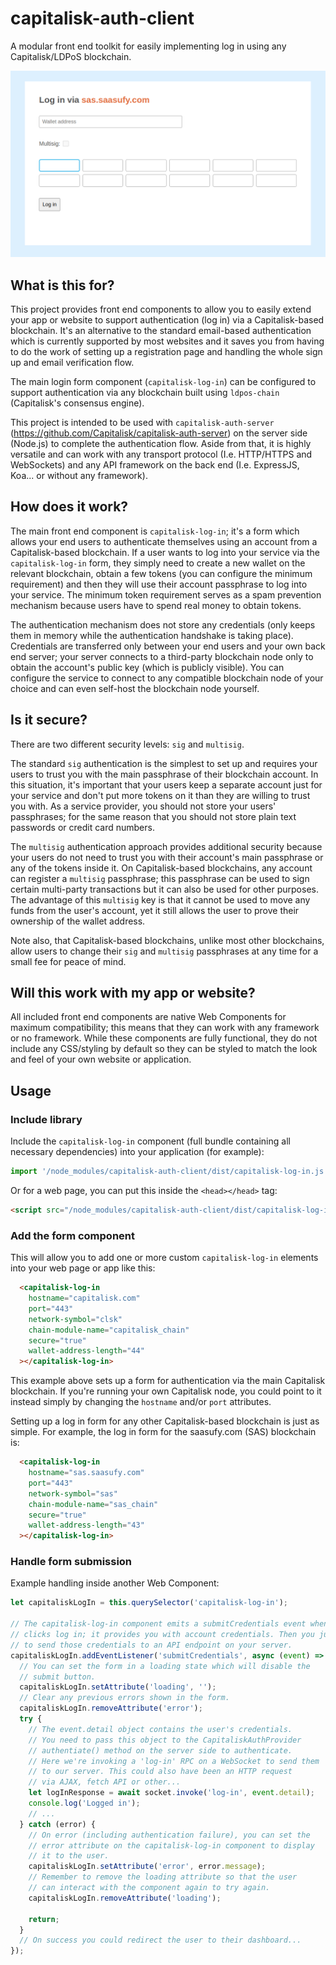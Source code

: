 # capitalisk-auth-client
A modular front end toolkit for easily implementing log in using any Capitalisk/LDPoS blockchain.

![Capitalisk log in form](./images/sample-form-screenshot.png)

## What is this for?

This project provides front end components to allow you to easily extend your app or website to support authentication (log in) via a Capitalisk-based blockchain.
It's an alternative to the standard email-based authentication which is currently supported by most websites and it saves you from having to do the work of setting up a registration page and handling the whole sign up and email verification flow.

The main login form component (`capitalisk-log-in`) can be configured to support authentication via any blockchain built using `ldpos-chain` (Capitalisk's consensus engine).

This project is intended to be used with `capitalisk-auth-server` (https://github.com/Capitalisk/capitalisk-auth-server) on the server side (Node.js) to complete the authentication flow. Aside from that, it is highly versatile and can work with any transport protocol (I.e. HTTP/HTTPS and WebSockets) and any API framework on the back end (I.e. ExpressJS, Koa... or without any framework).

## How does it work?

The main front end component is `capitalisk-log-in`; it's a form which allows your end users to authenticate themselves using an account from a Capitalisk-based blockchain.
If a user wants to log into your service via the `capitalisk-log-in` form, they simply need to create a new wallet on the relevant blockchain, obtain a few tokens (you can configure the minimum requirement) and then they will use their account passphrase to log into your service. The minimum token requirement serves as a spam prevention mechanism because users have to spend real money to obtain tokens.

The authentication mechanism does not store any credentials (only keeps them in memory while the authentication handshake is taking place).
Credentials are transferred only between your end users and your own back end server; your server connects to a third-party blockchain node only to obtain the account's public key (which is publicly visible). You can configure the service to connect to any compatible blockchain node of your choice and can even self-host the blockchain node yourself.

## Is it secure?

There are two different security levels: `sig` and `multisig`.

The standard `sig` authentication is the simplest to set up and requires your users to trust you with the main passphrase of their blockchain account.
In this situation, it's important that your users keep a separate account just for your service and don't put more tokens on it than they are willing to trust you with.
As a service provider, you should not store your users' passphrases; for the same reason that you should not store plain text passwords or credit card numbers.

The `multisig` authentication approach provides additional security because your users do not need to trust you with their account's main passphrase or any of the tokens inside it.
On Capitalisk-based blockchains, any account can register a `multisig` passphrase; this passphrase can be used to sign certain multi-party transactions but it can also be used for other purposes. The advantage of this `multisig` key is that it cannot be used to move any funds from the user's account, yet it still allows the user to prove their ownership of the wallet address.

Note also, that Capitalisk-based blockchains, unlike most other blockchains, allow users to change their `sig` and `multisig` passphrases at any time for a small fee for peace of mind.

## Will this work with my app or website?

All included front end components are native Web Components for maximum compatibility; this means that they can work with any framework or no framework.
While these components are fully functional, they do not include any CSS/styling by default so they can be styled to match the look and feel of your own website or application.

## Usage

### Include library

Include the `capitalisk-log-in` component (full bundle containing all necessary dependencies) into your application (for example):

```js
import '/node_modules/capitalisk-auth-client/dist/capitalisk-log-in.js';
```

Or for a web page, you can put this inside the `<head></head>` tag:

```html
<script src="/node_modules/capitalisk-auth-client/dist/capitalisk-log-in.js" type="module" async></script>
```

### Add the form component

This will allow you to add one or more custom `capitalisk-log-in` elements into your web page or app like this:

```html
  <capitalisk-log-in
    hostname="capitalisk.com"
    port="443"
    network-symbol="clsk"
    chain-module-name="capitalisk_chain"
    secure="true"
    wallet-address-length="44"
  ></capitalisk-log-in>
```

This example above sets up a form for authentication via the main Capitalisk blockchain. If you're running your own Capitalisk node, you could point to it instead simply by changing the `hostname` and/or `port` attributes.

Setting up a log in form for any other Capitalisk-based blockchain is just as simple.
For example, the log in form for the saasufy.com (SAS) blockchain is:

```html
  <capitalisk-log-in
    hostname="sas.saasufy.com"
    port="443"
    network-symbol="sas"
    chain-module-name="sas_chain"
    secure="true"
    wallet-address-length="43"
  ></capitalisk-log-in>
```

### Handle form submission

Example handling inside another Web Component:

```js
let capitaliskLogIn = this.querySelector('capitalisk-log-in');

// The capitalisk-log-in component emits a submitCredentials event when the user
// clicks log in; it provides you with account credentials. Then you just need
// to send those credentials to an API endpoint on your server.
capitaliskLogIn.addEventListener('submitCredentials', async (event) => {
  // You can set the form in a loading state which will disable the
  // submit button.
  capitaliskLogIn.setAttribute('loading', '');
  // Clear any previous errors shown in the form.
  capitaliskLogIn.removeAttribute('error');
  try {
    // The event.detail object contains the user's credentials.
    // You need to pass this object to the CapitaliskAuthProvider
    // authentiate() method on the server side to authenticate.
    // Here we're invoking a 'log-in' RPC on a WebSocket to send them
    // to our server. This could also have been an HTTP request
    // via AJAX, fetch API or other...
    let logInResponse = await socket.invoke('log-in', event.detail);
    console.log('Logged in');
    // ...
  } catch (error) {
    // On error (including authentication failure), you can set the
    // error attribute on the capitalisk-log-in component to display
    // it to the user.
    capitaliskLogIn.setAttribute('error', error.message);
    // Remember to remove the loading attribute so that the user
    // can interact with the component again to try again.
    capitaliskLogIn.removeAttribute('loading');

    return;
  }
  // On success you could redirect the user to their dashboard...
});
```
